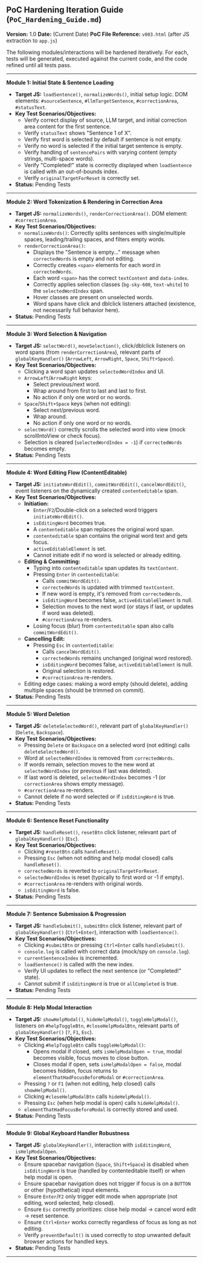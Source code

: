 ## PoC Hardening Iteration Guide (`PoC_Hardening_Guide.md`)

**Version:** 1.0
**Date:** (Current Date)
**PoC File Reference:** `v003.html` (after JS extraction to `app.js`)

The following modules/interactions will be hardened iteratively. For each, tests will be generated, executed against the current code, and the code refined until all tests pass.

---

**Module 1: Initial State & Sentence Loading**
*   **Target JS:** `loadSentence()`, `normalizeWords()`, initial setup logic. DOM elements: `#sourceSentence`, `#llmTargetSentence`, `#correctionArea`, `#statusText`.
*   **Key Test Scenarios/Objectives:**
    *   Verify correct display of source, LLM target, and initial correction area content for the first sentence.
    *   Verify `statusText` shows "Sentence 1 of X".
    *   Verify first word is selected by default if sentence is not empty.
    *   Verify no word is selected if the initial target sentence is empty.
    *   Verify handling of `sentencePairs` with varying content (empty strings, multi-space words).
    *   Verify "Completed!" state is correctly displayed when `loadSentence` is called with an out-of-bounds index.
    *   Verify `originalTargetForReset` is correctly set.
*   **Status:** Pending Tests

---

**Module 2: Word Tokenization & Rendering in Correction Area**
*   **Target JS:** `normalizeWords()`, `renderCorrectionArea()`. DOM element: `#correctionArea`.
*   **Key Test Scenarios/Objectives:**
    *   `normalizeWords()`: Correctly splits sentences with single/multiple spaces, leading/trailing spaces, and filters empty words.
    *   `renderCorrectionArea()`:
        *   Displays the "Sentence is empty..." message when `correctedWords` is empty and not editing.
        *   Correctly creates `<span>` elements for each word in `correctedWords`.
        *   Each word `<span>` has the correct `textContent` and `data-index`.
        *   Correctly applies selection classes (`bg-sky-600`, `text-white`) to the `selectedWordIndex` span.
        *   Hover classes are present on unselected words.
        *   Word spans have click and dblclick listeners attached (existence, not necessarily full behavior here).
*   **Status:** Pending Tests

---

**Module 3: Word Selection & Navigation**
*   **Target JS:** `selectWord()`, `moveSelection()`, click/dblclick listeners on word spans (from `renderCorrectionArea`), relevant parts of `globalKeyHandler()` (`ArrowLeft`, `ArrowRight`, `Space`, `Shift+Space`).
*   **Key Test Scenarios/Objectives:**
    *   Clicking a word span updates `selectedWordIndex` and UI.
    *   `ArrowLeft`/`ArrowRight` keys:
        *   Select previous/next word.
        *   Wrap around from first to last and last to first.
        *   No action if only one word or no words.
    *   `Space`/`Shift+Space` keys (when not editing):
        *   Select next/previous word.
        *   Wrap around.
        *   No action if only one word or no words.
    *   `selectWord()` correctly scrolls the selected word into view (mock scrollIntoView or check focus).
    *   Selection is cleared (`selectedWordIndex = -1`) if `correctedWords` becomes empty.
*   **Status:** Pending Tests

---

**Module 4: Word Editing Flow (ContentEditable)**
*   **Target JS:** `initiateWordEdit()`, `commitWordEdit()`, `cancelWordEdit()`, event listeners on the dynamically created `contenteditable` span.
*   **Key Test Scenarios/Objectives:**
    *   **Initiation:**
        *   `Enter`/`F2`/Double-click on a selected word triggers `initiateWordEdit()`.
        *   `isEditingWord` becomes true.
        *   A `contenteditable` span replaces the original word span.
        *   `contenteditable` span contains the original word text and gets focus.
        *   `activeEditableElement` is set.
        *   Cannot initiate edit if no word is selected or already editing.
    *   **Editing & Committing:**
        *   Typing into `contenteditable` span updates its `textContent`.
        *   Pressing `Enter` in `contenteditable`:
            *   Calls `commitWordEdit()`.
            *   `correctedWords` is updated with trimmed `textContent`.
            *   If new word is empty, it's removed from `correctedWords`.
            *   `isEditingWord` becomes false, `activeEditableElement` is null.
            *   Selection moves to the next word (or stays if last, or updates if word was deleted).
            *   `#correctionArea` re-renders.
        *   Losing focus (blur) from `contenteditable` span also calls `commitWordEdit()`.
    *   **Cancelling Edit:**
        *   Pressing `Esc` in `contenteditable`:
            *   Calls `cancelWordEdit()`.
            *   `correctedWords` remains unchanged (original word restored).
            *   `isEditingWord` becomes false, `activeEditableElement` is null.
            *   Original selection is restored.
            *   `#correctionArea` re-renders.
    *   Editing edge cases: making a word empty (should delete), adding multiple spaces (should be trimmed on commit).
*   **Status:** Pending Tests

---

**Module 5: Word Deletion**
*   **Target JS:** `deleteSelectedWord()`, relevant part of `globalKeyHandler()` (`Delete`, `Backspace`).
*   **Key Test Scenarios/Objectives:**
    *   Pressing `Delete` or `Backspace` on a selected word (not editing) calls `deleteSelectedWord()`.
    *   Word at `selectedWordIndex` is removed from `correctedWords`.
    *   If words remain, selection moves to the new word at `selectedWordIndex` (or previous if last was deleted).
    *   If last word is deleted, `selectedWordIndex` becomes -1 (or `correctionArea` shows empty message).
    *   `#correctionArea` re-renders.
    *   Cannot delete if no word selected or if `isEditingWord` is true.
*   **Status:** Pending Tests

---

**Module 6: Sentence Reset Functionality**
*   **Target JS:** `handleReset()`, `resetBtn` click listener, relevant part of `globalKeyHandler()` (`Esc`).
*   **Key Test Scenarios/Objectives:**
    *   Clicking `#resetBtn` calls `handleReset()`.
    *   Pressing `Esc` (when not editing and help modal closed) calls `handleReset()`.
    *   `correctedWords` is reverted to `originalTargetForReset`.
    *   `selectedWordIndex` is reset (typically to first word or -1 if empty).
    *   `#correctionArea` re-renders with original words.
    *   `isEditingWord` is false.
*   **Status:** Pending Tests

---

**Module 7: Sentence Submission & Progression**
*   **Target JS:** `handleSubmit()`, `submitBtn` click listener, relevant part of `globalKeyHandler()` (`Ctrl+Enter`), interaction with `loadSentence()`.
*   **Key Test Scenarios/Objectives:**
    *   Clicking `#submitBtn` or pressing `Ctrl+Enter` calls `handleSubmit()`.
    *   `console.log` is called with correct data (mock/spy on `console.log`).
    *   `currentSentenceIndex` is incremented.
    *   `loadSentence()` is called with the new index.
    *   Verify UI updates to reflect the next sentence (or "Completed!" state).
    *   Cannot submit if `isEditingWord` is true or `allCompleted` is true.
*   **Status:** Pending Tests

---

**Module 8: Help Modal Interaction**
*   **Target JS:** `showHelpModal()`, `hideHelpModal()`, `toggleHelpModal()`, listeners on `#helpToggleBtn`, `#closeHelpModalBtn`, relevant parts of `globalKeyHandler()` (`?`, `F1`, `Esc`).
*   **Key Test Scenarios/Objectives:**
    *   Clicking `#helpToggleBtn` calls `toggleHelpModal()`:
        *   Opens modal if closed, sets `isHelpModalOpen = true`, modal becomes visible, focus moves to close button.
        *   Closes modal if open, sets `isHelpModalOpen = false`, modal becomes hidden, focus returns to `elementThatHadFocusBeforeModal` or `#correctionArea`.
    *   Pressing `?` or `F1` (when not editing, help closed) calls `showHelpModal()`.
    *   Clicking `#closeHelpModalBtn` calls `hideHelpModal()`.
    *   Pressing `Esc` (when help modal is open) calls `hideHelpModal()`.
    *   `elementThatHadFocusBeforeModal` is correctly stored and used.
*   **Status:** Pending Tests

---

**Module 9: Global Keyboard Handler Robustness**
*   **Target JS:** `globalKeyHandler()`, interaction with `isEditingWord`, `isHelpModalOpen`.
*   **Key Test Scenarios/Objectives:**
    *   Ensure spacebar navigation (`Space`, `Shift+Space`) is disabled when `isEditingWord` is true (handled by contenteditable itself) or when help modal is open.
    *   Ensure spacebar navigation does not trigger if focus is on a `BUTTON` or other (hypothetical) input elements.
    *   Ensure `Enter`/`F2` only trigger edit mode when appropriate (not editing, word selected, help closed).
    *   Ensure `Esc` correctly prioritizes: close help modal -> cancel word edit -> reset sentence.
    *   Ensure `Ctrl+Enter` works correctly regardless of focus as long as not editing.
    *   Verify `preventDefault()` is used correctly to stop unwanted default browser actions for handled keys.
*   **Status:** Pending Tests

---